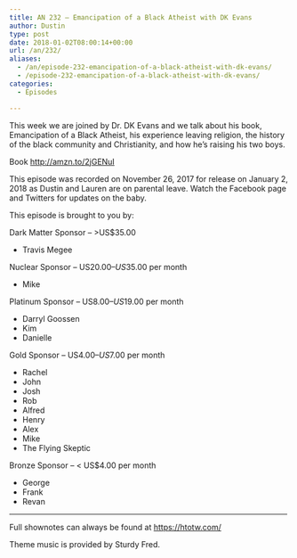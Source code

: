 ```yaml
---
title: AN 232 – Emancipation of a Black Atheist with DK Evans
author: Dustin
type: post
date: 2018-01-02T08:00:14+00:00
url: /an/232/
aliases:
  - /an/episode-232-emancipation-of-a-black-atheist-with-dk-evans/
  - /episode-232-emancipation-of-a-black-atheist-with-dk-evans/
categories:
  - Episodes

---
```

<div id="buzzsprout-player-10552877"></div><script src="https://www.buzzsprout.com/1983601/10552877-episode-232-emancipation-of-a-black-atheist-with-dk-evans.js?container_id=buzzsprout-player-10552877&player=small" type="text/javascript" charset="utf-8"></script>
  
This week we are joined by Dr. DK Evans and we talk about his book, Emancipation of a Black Atheist, his experience leaving religion, the history of the black community and Christianity, and how he&#8217;s raising his two boys.

<!--more-->

Book <http://amzn.to/2jGENuI>

This episode was recorded on November 26, 2017 for release on January 2, 2018 as Dustin and Lauren are on parental leave. Watch the Facebook page and Twitters for updates on the baby.

This episode is brought to you by:

Dark Matter Sponsor – >US$35.00  
* Travis Megee  

Nuclear Sponsor – US$20.00 – US$35.00 per month  
* Mike  

Platinum Sponsor – US$8.00 – US$19.00 per month  
* Darryl Goossen  
* Kim  
* Danielle  

Gold Sponsor – US$4.00 – US$7.00 per month  
* Rachel  
* John  
* Josh  
* Rob  
* Alfred  
* Henry  
* Alex  
* Mike  
* The Flying Skeptic  

Bronze Sponsor – < US$4.00 per month  
* George  
* Frank  
* Revan

<hr width="500" />

Full shownotes can always be found at <https://htotw.com/>  

Theme music is provided by Sturdy Fred.